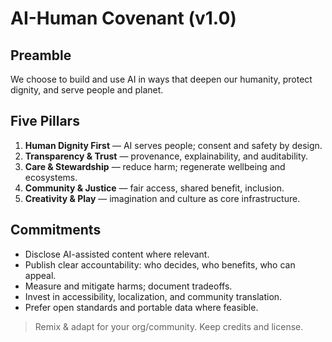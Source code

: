 # AI-Human Covenant (v1.0)

## Preamble
We choose to build and use AI in ways that deepen our humanity, protect dignity, and serve people and planet.

## Five Pillars
1. **Human Dignity First** — AI serves people; consent and safety by design.
2. **Transparency & Trust** — provenance, explainability, and auditability.
3. **Care & Stewardship** — reduce harm; regenerate wellbeing and ecosystems.
4. **Community & Justice** — fair access, shared benefit, inclusion.
5. **Creativity & Play** — imagination and culture as core infrastructure.

## Commitments
- Disclose AI-assisted content where relevant.
- Publish clear accountability: who decides, who benefits, who can appeal.
- Measure and mitigate harms; document tradeoffs.
- Invest in accessibility, localization, and community translation.
- Prefer open standards and portable data where feasible.

> Remix & adapt for your org/community. Keep credits and license.
